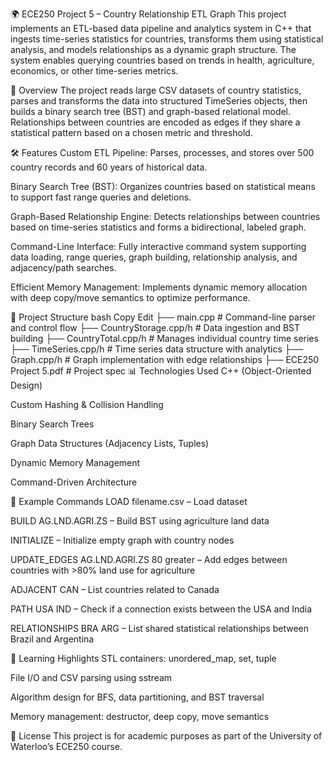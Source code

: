 🌍 ECE250 Project 5 – Country Relationship ETL Graph
This project implements an ETL-based data pipeline and analytics system in C++ that ingests time-series statistics for countries, transforms them using statistical analysis, and models relationships as a dynamic graph structure. The system enables querying countries based on trends in health, agriculture, economics, or other time-series metrics.

🚀 Overview
The project reads large CSV datasets of country statistics, parses and transforms the data into structured TimeSeries objects, then builds a binary search tree (BST) and graph-based relational model. Relationships between countries are encoded as edges if they share a statistical pattern based on a chosen metric and threshold.

🛠️ Features
Custom ETL Pipeline: Parses, processes, and stores over 500 country records and 60 years of historical data.

Binary Search Tree (BST): Organizes countries based on statistical means to support fast range queries and deletions.

Graph-Based Relationship Engine: Detects relationships between countries based on time-series statistics and forms a bidirectional, labeled graph.

Command-Line Interface: Fully interactive command system supporting data loading, range queries, graph building, relationship analysis, and adjacency/path searches.

Efficient Memory Management: Implements dynamic memory allocation with deep copy/move semantics to optimize performance.

📁 Project Structure
bash
Copy
Edit
├── main.cpp               # Command-line parser and control flow
├── CountryStorage.cpp/h   # Data ingestion and BST building
├── CountryTotal.cpp/h     # Manages individual country time series
├── TimeSeries.cpp/h       # Time series data structure with analytics
├── Graph.cpp/h            # Graph implementation with edge relationships
├── ECE250 Project 5.pdf   # Project spec
📊 Technologies Used
C++ (Object-Oriented Design)

Custom Hashing & Collision Handling

Binary Search Trees

Graph Data Structures (Adjacency Lists, Tuples)

Dynamic Memory Management

Command-Driven Architecture

📌 Example Commands
LOAD filename.csv – Load dataset

BUILD AG.LND.AGRI.ZS – Build BST using agriculture land data

INITIALIZE – Initialize empty graph with country nodes

UPDATE_EDGES AG.LND.AGRI.ZS 80 greater – Add edges between countries with >80% land use for agriculture

ADJACENT CAN – List countries related to Canada

PATH USA IND – Check if a connection exists between the USA and India

RELATIONSHIPS BRA ARG – List shared statistical relationships between Brazil and Argentina

🧠 Learning Highlights
STL containers: unordered_map, set, tuple

File I/O and CSV parsing using sstream

Algorithm design for BFS, data partitioning, and BST traversal

Memory management: destructor, deep copy, move semantics

📜 License
This project is for academic purposes as part of the University of Waterloo’s ECE250 course.
